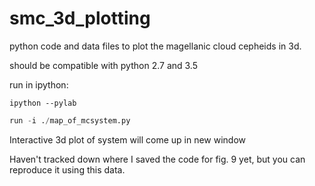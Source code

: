 # smc\_3d\_plotting


python code and data files to plot the magellanic cloud cepheids in 3d. 

should be compatible with python 2.7 and 3.5

run in ipython:


```
ipython --pylab
```
``` python
run -i ./map_of_mcsystem.py

```

Interactive 3d plot of system will come up in new window

Haven't tracked down where I saved the code for fig. 9 yet, but you can reproduce it using this data. 




